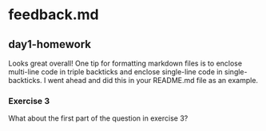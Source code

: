 # feedback.md
## day1-homework

Looks great overall! One tip for formatting markdown files is to enclose multi-line code in triple backticks and enclose single-line code in single-backticks. I went ahead and did this in your README.md file as an example.

### Exercise 3
What about the first part of the question in exercise 3?
